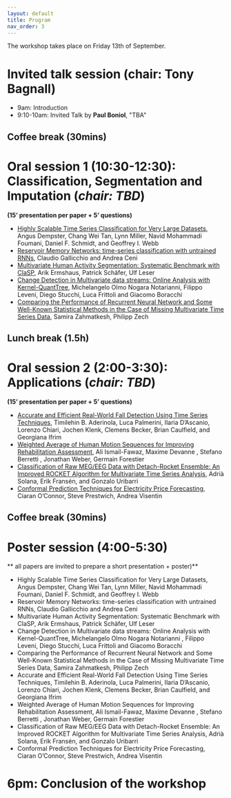 ```yaml
---
layout: default
title: Program
nav_order: 3
---
```


The workshop takes place on Friday 13th of September.

# Invited talk session (chair: Tony Bagnall)

- 9am: Introduction
- 9:10-10am: Invited Talk by **Paul Boniol**, "TBA"

## Coffee break (30mins)

# Oral session 1 (10:30-12:30): Classification, Segmentation and Imputation (*chair: TBD*)
**(15’ presentation per paper + 5’ questions)**


* [Highly Scalable Time Series Classification for Very Large Datasets](<https://github.com/ecml-aaltd/aaltd2024/blob/main/articles/Dempster_AALTD24.pdf>), Angus Dempster, Chang Wei Tan, Lynn Miller, Navid Mohammadi Foumani, Daniel F. Schmidt, and Geoffrey I. Webb
* [Reservoir Memory Networks: time-series classification with untrained RNNs](https://github.com/ecml-aaltd/aaltd2024/blob/main/articles/Gallicchio_AALTD24.pdf), Claudio Gallicchio and Andrea Ceni
* [Multivariate Human Activity Segmentation: Systematic Benchmark with ClaSP](https://github.com/ecml-aaltd/aaltd2024/blob/main/articles/Ermshaus_AALTD24.pdf), Arik Ermshaus, Patrick Schäfer, Ulf Leser
* [Change Detection in Multivariate data streams: Online Analysis with Kernel-QuantTree](https://github.com/ecml-aaltd/aaltd2024/blob/main/articles/Notarianni_AALTD24.pdf), Michelangelo Olmo Nogara Notarianni, Filippo Leveni, Diego Stucchi, Luca Frittoli and Giacomo Boracchi
* [Comparing the Performance of Recurrent Neural Network and Some Well-Known Statistical Methods in the Case of Missing Multivariate Time Series Data](./articles/Zahmatkesh_AALTD2024.pdf), Samira Zahmatkesh, Philipp Zech

## Lunch break (1.5h)

# Oral session 2 (2:00-3:30): Applications (*chair: TBD*)
**(15’ presentation per paper + 5’ questions)**

* [Accurate and Efficient Real-World Fall Detection Using Time Series Techniques](https://github.com/ecml-aaltd/aaltd2024/blob/main/articles/Aderinola_AALTD24.pdf), Timilehin B. Aderinola, Luca Palmerini, Ilaria D’Ascanio, Lorenzo Chiari, Jochen Klenk, Clemens Becker, Brian Caulfield, and Georgiana Ifrim
* [Weighted Average of Human Motion Sequences for Improving Rehabilitation Assessment](https://github.com/ecml-aaltd/aaltd2024/blob/main/articles/Fawaz_AALTD24.pdf), Ali Ismail-Fawaz, Maxime Devanne , Stefano Berretti , Jonathan Weber, Germain Forestier
* [Classification of Raw MEG/EEG Data with Detach-Rocket Ensemble: An Improved ROCKET Algorithm for Multivariate Time Series Analysis](https://github.com/ecml-aaltd/aaltd2024/blob/main/articles/Solana_AALTD24.pdf), Adrià Solana, Erik Fransén, and Gonzalo Uribarri
* [Conformal Prediction Techniques for Electricity Price Forecasting](https://github.com/ecml-aaltd/aaltd2024/blob/main/articles/Ciaran_AALTD24.pdf), Ciaran O’Connor, Steve Prestwich, Andrea Visentin

## Coffee break (30mins)

# Poster session (4:00-5:30)
** all papers are invited to prepare a short presentation + poster)**

* Highly Scalable Time Series Classification for Very Large Datasets, Angus Dempster, Chang Wei Tan, Lynn Miller, Navid Mohammadi Foumani, Daniel F. Schmidt, and Geoffrey I. Webb
* Reservoir Memory Networks: time-series classification with untrained RNNs, Claudio Gallicchio and Andrea Ceni
* Multivariate Human Activity Segmentation: Systematic Benchmark with ClaSP, Arik Ermshaus, Patrick Schäfer, Ulf Leser
* Change Detection in Multivariate data streams: Online Analysis with Kernel-QuantTree, Michelangelo Olmo Nogara Notarianni , Filippo Leveni, Diego Stucchi, Luca Frittoli and Giacomo Boracchi
* Comparing the Performance of Recurrent Neural Network and Some Well-Known Statistical Methods in the Case of Missing Multivariate Time Series Data, Samira Zahmatkesh, Philipp Zech
* Accurate and Efficient Real-World Fall Detection Using Time Series Techniques, Timilehin B. Aderinola, Luca Palmerini, Ilaria D’Ascanio, Lorenzo Chiari, Jochen Klenk, Clemens Becker, Brian Caulfield, and Georgiana Ifrim
* Weighted Average of Human Motion Sequences for Improving Rehabilitation Assessment, Ali Ismail-Fawaz, Maxime Devanne , Stefano Berretti , Jonathan Weber, Germain Forestier
* Classification of Raw MEG/EEG Data with Detach-Rocket Ensemble: An Improved ROCKET Algorithm for Multivariate Time Series Analysis, Adrià Solana, Erik Fransén, and Gonzalo Uribarri
* Conformal Prediction Techniques for Electricity Price Forecasting, Ciaran O’Connor, Steve Prestwich, Andrea Visentin


# 6pm: Conclusion of the workshop
